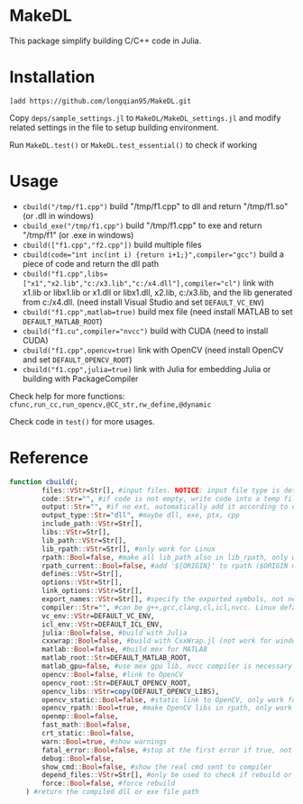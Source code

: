 # MakeDL

This package simplify building C/C++ code in Julia.

# Installation

`]add https://github.com/longqian95/MakeDL.git`

Copy `deps/sample_settings.jl` to `MakeDL/MakeDL_settings.jl` and modify related settings in the file to setup building environment.

Run `MakeDL.test()` or `MakeDL.test_essential()` to check if working


# Usage

- `cbuild("/tmp/f1.cpp")` build "/tmp/f1.cpp" to dll and return "/tmp/f1.so" (or .dll in windows)
- `cbuild_exe("/tmp/f1.cpp")` build "/tmp/f1.cpp" to exe and return "/tmp/f1" (or .exe in windows)
- `cbuild(["f1.cpp","f2.cpp"])` build multiple files
- `cbuild(code="int inc(int i) {return i+1;}",compiler="gcc")` build a piece of code and return the dll path
- `cbuild("f1.cpp",libs=["x1","x2.lib","c:/x3.lib","c:/x4.dll"],compiler="cl")` link with x1.lib or libx1.lib or x1.dll or libx1.dll, x2.lib, c:/x3.lib, and the lib generated from c:/x4.dll. (need install Visual Studio and set `DEFAULT_VC_ENV`)
- `cbuild("f1.cpp",matlab=true)` build mex file (need install MATLAB to set `DEFAULT_MATLAB_ROOT`)
- `cbuild("f1.cu",compiler="nvcc")` build with CUDA (need to install CUDA)
- `cbuild("f1.cpp",opencv=true)` link with OpenCV (need install OpenCV and set `DEFAULT_OPENCV_ROOT`)
- `cbuild("f1.cpp",julia=true)` link with Julia for embedding Julia or building with PackageCompiler

Check help for more functions: `cfunc,run_cc,run_opencv,@CC_str,rw_define,@dynamic` 

Check code in `test()` for more usages.

# Reference

```julia
function cbuild(;
        files::VStr=Str[], #input files. NOTICE: input file type is determined by its ext
        code::Str="", #if code is not empty, write code into a temp file and compile
        output::Str="", #if no ext, automatically add it according to output_type. if empty, use the name of the first input file
        output_type::Str="dll", #maybe dll, exe, ptx, cpp
        include_path::VStr=Str[],
        libs::VStr=Str[],
        lib_path::VStr=Str[],
        lib_rpath::VStr=Str[], #only work for Linux
        rpath::Bool=false, #make all lib_path also in lib_rpath, only work for Linux
        rpath_current::Bool=false, #add '${ORIGIN}' to rpath ($ORIGIN means the runtime dir containing the building target)
        defines::VStr=Str[],
        options::VStr=Str[],
        link_options::VStr=Str[],
        export_names::VStr=Str[], #specify the exported symbols, not necessary for gcc/g++/clang 
        compiler::Str="", #can be g++,gcc,clang,cl,icl,nvcc. Linux default is g++; Windows default is cl
        vc_env::VStr=DEFAULT_VC_ENV,
        icl_env::VStr=DEFAULT_ICL_ENV,
        julia::Bool=false, #build with Julia
        cxxwrap::Bool=false, #build with CxxWrap.jl (not work for windows)
        matlab::Bool=false, #build mex for MATLAB
        matlab_root::Str=DEFAULT_MATLAB_ROOT,
        matlab_gpu=false, #use mex gpu lib, nvcc compiler is necessary if true
        opencv::Bool=false, #link to OpenCV
        opencv_root::Str=DEFAULT_OPENCV_ROOT,
        opencv_libs::VStr=copy(DEFAULT_OPENCV_LIBS),
        opencv_static::Bool=false, #static link to OpenCV, only work for Windows
        opencv_rpath::Bool=true, #make OpenCV libs in rpath, only work for Linux
        openmp::Bool=false,
        fast_math::Bool=false,
        crt_static::Bool=false,
        warn::Bool=true, #show warnings
        fatal_error::Bool=false, #stop at the first error if true, not work for cl
        debug::Bool=false,
        show_cmd::Bool=false, #show the real cmd sent to compiler
        depend_files::VStr=Str[], #only be used to check if rebuild or not
        force::Bool=false, #force rebuild
    ) #return the compiled dll or exe file path
```